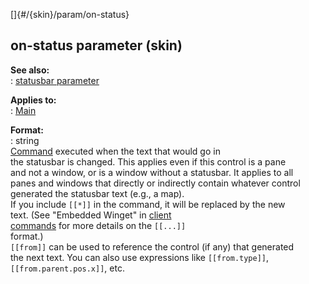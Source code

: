 []{#/{skin}/param/on-status}    
## on-status parameter (skin)    
**See also:**    
:   [statusbar parameter](/ref/%7Bskin%7D/param/statusbar.md)    
<!-- -->    
**Applies to:**    
:   [Main](/ref/%7Bskin%7D/control/main.md)    
<!-- -->    
**Format:**    
:   string    
[Command](/ref/%7Bskin%7D/commands.md) executed when the text that would go in    
the statusbar is changed. This applies even if this control is a pane    
and not a window, or is a window without a statusbar. It applies to all    
panes and windows that directly or indirectly contain whatever control    
generated the statusbar text (e.g., a map).    
If you include `[[*]]` in the command, it will be replaced by the new    
text. (See \"Embedded Winget\" in [client    
commands](/ref/%7Bskin%7D/commands.md) for more details on the `[[...]]`    
format.)    
`[[from]]` can be used to reference the control (if any) that generated    
the next text. You can also use expressions like `[[from.type]]`,    
`[[from.parent.pos.x]]`, etc.  